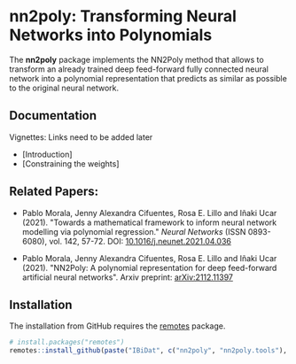 # nn2poly: Transforming Neural Networks into Polynomials

The **nn2poly** package implements the NN2Poly method that allows to transform an already trained deep feed-forward fully connected neural network into a polynomial representation that predicts as similar as possible to the original neural network.

## Documentation

Vignettes: Links need to be added later
  
- [Introduction]
- [Constraining the weights]

## Related Papers:

- Pablo Morala, Jenny Alexandra Cifuentes, Rosa E. Lillo and Iñaki Ucar (2021). "Towards a mathematical framework to inform neural network modelling via polynomial regression." _Neural Networks_ (ISSN 0893-6080), vol. 142, 57-72. DOI: [10.1016/j.neunet.2021.04.036](https://doi.org/10.1016/j.neunet.2021.04.036)

- Pablo Morala, Jenny Alexandra Cifuentes, Rosa E. Lillo and Iñaki Ucar (2021). "NN2Poly: A polynomial representation for deep feed-forward artificial neural networks". Arxiv preprint: [arXiv:2112.11397](https://arxiv.org/abs/2112.11397)



## Installation


The installation from GitHub requires the [remotes](https://cran.r-project.org/package=remotes) package.

```r
# install.packages("remotes")
remotes::install_github(paste("IBiDat", c("nn2poly", "nn2poly.tools"), sep="/"))
```


